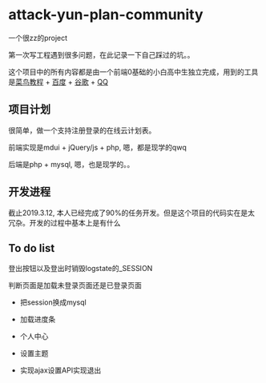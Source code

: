 # attack-yun-plan-community
一个很zz的project

第一次写工程遇到很多问题，在此记录一下自己踩过的坑。。

这个项目中的所有内容都是由一个前端0基础的小白高中生独立完成，用到的工具是[菜鸟教程](http://www.runoob.com/) + [百度](https://www.baidu.com/) + [谷歌](https://www.google.com/) + [QQ](https://qq.com)

## 项目计划

很简单，做一个支持注册登录的在线云计划表。

前端实现是mdui + jQuery/js + php, 嗯，都是现学的qwq

后端是php + mysql, 嗯，也是现学的。。

## 开发进程

截止2019.3.12, 本人已经完成了90%的任务开发。但是这个项目的代码实在是太冗杂。开发的过程中基本上是有什么

## To do list


登出按钮以及登出时销毁logstate的_SESSION

判断页面是加载未登录页面还是已登录页面

- 把session换成mysql

- 加载进度条

- 个人中心

- 设置主题

- 实现ajax设置API实现退出